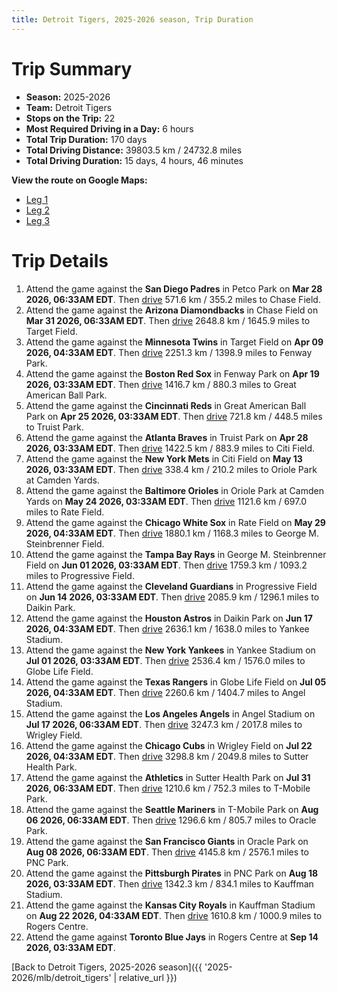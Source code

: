 ```yaml
---
title: Detroit Tigers, 2025-2026 season, Trip Duration
---
```


# Trip Summary
- **Season:** 2025-2026
- **Team:** Detroit Tigers
- **Stops on the Trip:** 22
- **Most Required Driving in a Day:** 6 hours
- **Total Trip Duration:** 170 days
- **Total Driving Distance:** 39803.5 km / 24732.8 miles
- **Total Driving Duration:** 15 days, 4 hours, 46 minutes

**View the route on Google Maps:**
- [Leg 1](https://www.google.com/maps/dir/Petco+Park+San+Diego/Chase+Field+Phoenix/Target+Field+Minneapolis/Fenway+Park+Boston/Great+American+Ball+Park+Cincinnati/Truist+Park+Atlanta/Citi+Field+Flushing/Oriole+Park+at+Camden+Yards+Baltimore/Rate+Field+Chicago/George+M.+Steinbrenner+Field+Tampa)
- [Leg 2](https://www.google.com/maps/dir/George+M.+Steinbrenner+Field+Tampa/Progressive+Field+Cleveland/Daikin+Park+Houston/Yankee+Stadium+Bronx/Globe+Life+Field+Arlington/Angel+Stadium+Anaheim/Wrigley+Field+Chicago/Sutter+Health+Park+Sacramento/T-Mobile+Park+Seattle/Oracle+Park+San+Francisco)
- [Leg 3](https://www.google.com/maps/dir/Oracle+Park+San+Francisco/PNC+Park+Pittsburgh/Kauffman+Stadium+Kansas+City/Rogers+Centre+Toronto)

# Trip Details
1. Attend the game against the **San Diego Padres** in Petco Park on **Mar 28 2026, 06:33AM EDT**. Then [drive](https://www.google.com/maps/dir/Petco+Park+San+Diego/Chase+Field+Phoenix) 571.6 km / 355.2 miles to Chase Field.
2. Attend the game against the **Arizona Diamondbacks** in Chase Field on **Mar 31 2026, 06:33AM EDT**. Then [drive](https://www.google.com/maps/dir/Chase+Field+Phoenix/Target+Field+Minneapolis) 2648.8 km / 1645.9 miles to Target Field.
3. Attend the game against the **Minnesota Twins** in Target Field on **Apr 09 2026, 04:33AM EDT**. Then [drive](https://www.google.com/maps/dir/Target+Field+Minneapolis/Fenway+Park+Boston) 2251.3 km / 1398.9 miles to Fenway Park.
4. Attend the game against the **Boston Red Sox** in Fenway Park on **Apr 19 2026, 03:33AM EDT**. Then [drive](https://www.google.com/maps/dir/Fenway+Park+Boston/Great+American+Ball+Park+Cincinnati) 1416.7 km / 880.3 miles to Great American Ball Park.
5. Attend the game against the **Cincinnati Reds** in Great American Ball Park on **Apr 25 2026, 03:33AM EDT**. Then [drive](https://www.google.com/maps/dir/Great+American+Ball+Park+Cincinnati/Truist+Park+Atlanta) 721.8 km / 448.5 miles to Truist Park.
6. Attend the game against the **Atlanta Braves** in Truist Park on **Apr 28 2026, 03:33AM EDT**. Then [drive](https://www.google.com/maps/dir/Truist+Park+Atlanta/Citi+Field+Flushing) 1422.5 km / 883.9 miles to Citi Field.
7. Attend the game against the **New York Mets** in Citi Field on **May 13 2026, 03:33AM EDT**. Then [drive](https://www.google.com/maps/dir/Citi+Field+Flushing/Oriole+Park+at+Camden+Yards+Baltimore) 338.4 km / 210.2 miles to Oriole Park at Camden Yards.
8. Attend the game against the **Baltimore Orioles** in Oriole Park at Camden Yards on **May 24 2026, 03:33AM EDT**. Then [drive](https://www.google.com/maps/dir/Oriole+Park+at+Camden+Yards+Baltimore/Rate+Field+Chicago) 1121.6 km / 697.0 miles to Rate Field.
9. Attend the game against the **Chicago White Sox** in Rate Field on **May 29 2026, 04:33AM EDT**. Then [drive](https://www.google.com/maps/dir/Rate+Field+Chicago/George+M.+Steinbrenner+Field+Tampa) 1880.1 km / 1168.3 miles to George M. Steinbrenner Field.
10. Attend the game against the **Tampa Bay Rays** in George M. Steinbrenner Field on **Jun 01 2026, 03:33AM EDT**. Then [drive](https://www.google.com/maps/dir/George+M.+Steinbrenner+Field+Tampa/Progressive+Field+Cleveland) 1759.3 km / 1093.2 miles to Progressive Field.
11. Attend the game against the **Cleveland Guardians** in Progressive Field on **Jun 14 2026, 03:33AM EDT**. Then [drive](https://www.google.com/maps/dir/Progressive+Field+Cleveland/Daikin+Park+Houston) 2085.9 km / 1296.1 miles to Daikin Park.
12. Attend the game against the **Houston Astros** in Daikin Park on **Jun 17 2026, 04:33AM EDT**. Then [drive](https://www.google.com/maps/dir/Daikin+Park+Houston/Yankee+Stadium+Bronx) 2636.1 km / 1638.0 miles to Yankee Stadium.
13. Attend the game against the **New York Yankees** in Yankee Stadium on **Jul 01 2026, 03:33AM EDT**. Then [drive](https://www.google.com/maps/dir/Yankee+Stadium+Bronx/Globe+Life+Field+Arlington) 2536.4 km / 1576.0 miles to Globe Life Field.
14. Attend the game against the **Texas Rangers** in Globe Life Field on **Jul 05 2026, 04:33AM EDT**. Then [drive](https://www.google.com/maps/dir/Globe+Life+Field+Arlington/Angel+Stadium+Anaheim) 2260.6 km / 1404.7 miles to Angel Stadium.
15. Attend the game against the **Los Angeles Angels** in Angel Stadium on **Jul 17 2026, 06:33AM EDT**. Then [drive](https://www.google.com/maps/dir/Angel+Stadium+Anaheim/Wrigley+Field+Chicago) 3247.3 km / 2017.8 miles to Wrigley Field.
16. Attend the game against the **Chicago Cubs** in Wrigley Field on **Jul 22 2026, 04:33AM EDT**. Then [drive](https://www.google.com/maps/dir/Wrigley+Field+Chicago/Sutter+Health+Park+Sacramento) 3298.8 km / 2049.8 miles to Sutter Health Park.
17. Attend the game against the **Athletics** in Sutter Health Park on **Jul 31 2026, 06:33AM EDT**. Then [drive](https://www.google.com/maps/dir/Sutter+Health+Park+Sacramento/T-Mobile+Park+Seattle) 1210.6 km / 752.3 miles to T-Mobile Park.
18. Attend the game against the **Seattle Mariners** in T-Mobile Park on **Aug 06 2026, 06:33AM EDT**. Then [drive](https://www.google.com/maps/dir/T-Mobile+Park+Seattle/Oracle+Park+San+Francisco) 1296.6 km / 805.7 miles to Oracle Park.
19. Attend the game against the **San Francisco Giants** in Oracle Park on **Aug 08 2026, 06:33AM EDT**. Then [drive](https://www.google.com/maps/dir/Oracle+Park+San+Francisco/PNC+Park+Pittsburgh) 4145.8 km / 2576.1 miles to PNC Park.
20. Attend the game against the **Pittsburgh Pirates** in PNC Park on **Aug 18 2026, 03:33AM EDT**. Then [drive](https://www.google.com/maps/dir/PNC+Park+Pittsburgh/Kauffman+Stadium+Kansas+City) 1342.3 km / 834.1 miles to Kauffman Stadium.
21. Attend the game against the **Kansas City Royals** in Kauffman Stadium on **Aug 22 2026, 04:33AM EDT**. Then [drive](https://www.google.com/maps/dir/Kauffman+Stadium+Kansas+City/Rogers+Centre+Toronto) 1610.8 km / 1000.9 miles to Rogers Centre.
22. Attend the game against **Toronto Blue Jays** in Rogers Centre at **Sep 14 2026, 03:33AM EDT**.

[Back to Detroit Tigers, 2025-2026 season]({{ '2025-2026/mlb/detroit_tigers' | relative_url }})
